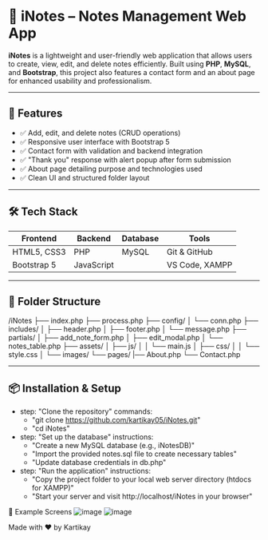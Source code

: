# 📒 iNotes – Notes Management Web App

**iNotes** is a lightweight and user-friendly web application that allows users to create, view, edit, and delete notes efficiently. Built using **PHP**, **MySQL**, and **Bootstrap**, this project also features a contact form and an about page for enhanced usability and professionalism.

---

## 🚀 Features

- ✅ Add, edit, and delete notes (CRUD operations)
- ✅ Responsive user interface with Bootstrap 5
- ✅ Contact form with validation and backend integration
- ✅ "Thank you" response with alert popup after form submission
- ✅ About page detailing purpose and technologies used
- ✅ Clean UI and structured folder layout

---

## 🛠️ Tech Stack

| Frontend     | Backend   | Database | Tools          |
|--------------|-----------|----------|----------------|
| HTML5, CSS3  | PHP       | MySQL    | Git & GitHub   |
| Bootstrap 5  | JavaScript |          | VS Code, XAMPP |

---

## 📁 Folder Structure
/iNotes
├── index.php
├── process.php
├── config/
│   └── conn.php
├── includes/
│   ├── header.php
│   ├── footer.php
│   └── message.php
├── partials/
│   ├── add_note_form.php
│   ├── edit_modal.php
│   └── notes_table.php
├── assets/
│   ├── js/
│   │   └── main.js
│   ├── css/
│   │   └── style.css
│   └── images/
└── pages/
      |── About.php
      └── Contact.php


---

## 📦 Installation & Setup
  - step: "Clone the repository"
    commands:
      - "git clone https://github.com/kartikay05/iNotes.git"
      - "cd iNotes"
  - step: "Set up the database"
    instructions:
      - "Create a new MySQL database (e.g., iNotesDB)"
      - "Import the provided notes.sql file to create necessary tables"
      - "Update database credentials in db.php"
  - step: "Run the application"
    instructions:
      - "Copy the project folder to your local web server directory (htdocs for XAMPP)"
      - "Start your server and visit http://localhost/iNotes in your browser"


🧪 Example Screens
![image](https://github.com/user-attachments/assets/5dc530c8-411f-4aec-b8da-7f8093041502)
![image](https://github.com/user-attachments/assets/a8547936-43c5-4536-83f8-0d4aa539686a)


Made with ❤️ by Kartikay
